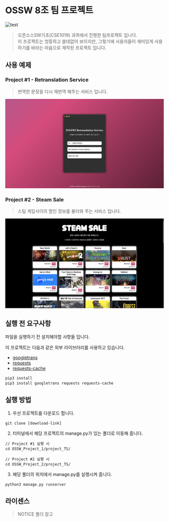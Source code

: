 # OSSW 8조 팀 프로젝트

![test][test]

> 오픈소스SW기초(CSE1019) 과목에서 진행한 팀프로젝트 입니다.  
> 이 프로젝트는 엉뚱하고 쓸데없어 보이지만, 그렇기에 사용자들이 재미있게 사용하기를 바라는 마음으로 제작된 프로젝트 입니다.

## 사용 예제

### Project #1 - Retranslation Service

> 번역한 문장을 다시 재번역 해주는 서비스 입니다.

![project_1](./image/project_1.png)

### Project #2 - Steam Sale

> 스팀 게임사이의 할인 정보를 불러와 주는 서비스 입니다.

![project_2](./image/project_2.png)

## 실행 전 요구사항

파일을 실행하기 전 설치해야할 사항들 입니다.

이 프로젝트는 다음과 같은 외부 라이브러리를 사용하고 있습니다.

- [googletrans](https://pypi.org/project/googletrans/)
- [requests](https://pypi.org/project/requests/)
- [requests-cache](https://pypi.org/project/requests-cache/)

```
pip3 install
pip3 install googletrans requests requests-cache
```

## 실행 방법

1. 우선 프로젝트를 다운로드 합니다.

```
git clone [download-link]
```

2. 터미널에서 해당 프로젝트의 manage.py가 있는 폴더로 이동해 줍니다.

```
// Project #1 실행 시
cd OSSW_Project_1/project_TS/

// Project #2 실행 시
cd OSSW_Project_2/project_TS/
```

3. 해당 폴더의 위치에서 manage.py를 실행시켜 줍니다.

```
python3 manage.py runserver
```

## 라이센스

> NOTICE 폴더 참고

[test]: https://img.shields.io/badge/npm-%3E%3D8.10.0-red
